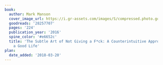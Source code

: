 ```yaml
---
book:
  author: Mark Manson
  cover_image_url: https://i.gr-assets.com/images/S/compressed.photo.goodreads.com/books/1465761302l/28257707._SX98_.jpg
  goodreads: '28257707'
  pages: '224'
  publication_year: '2016'
  spine_color: '#e6652c'
  title: 'The Subtle Art of Not Giving a F*ck: A Counterintuitive Approach to Living
    a Good Life'
plan:
  date_added: '2018-03-20'
---
```

